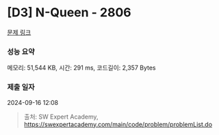 # [D3] N-Queen - 2806 

[문제 링크](https://swexpertacademy.com/main/code/problem/problemDetail.do?contestProbId=AV7GKs06AU0DFAXB) 

### 성능 요약

메모리: 51,544 KB, 시간: 291 ms, 코드길이: 2,357 Bytes

### 제출 일자

2024-09-16 12:08



> 출처: SW Expert Academy, https://swexpertacademy.com/main/code/problem/problemList.do